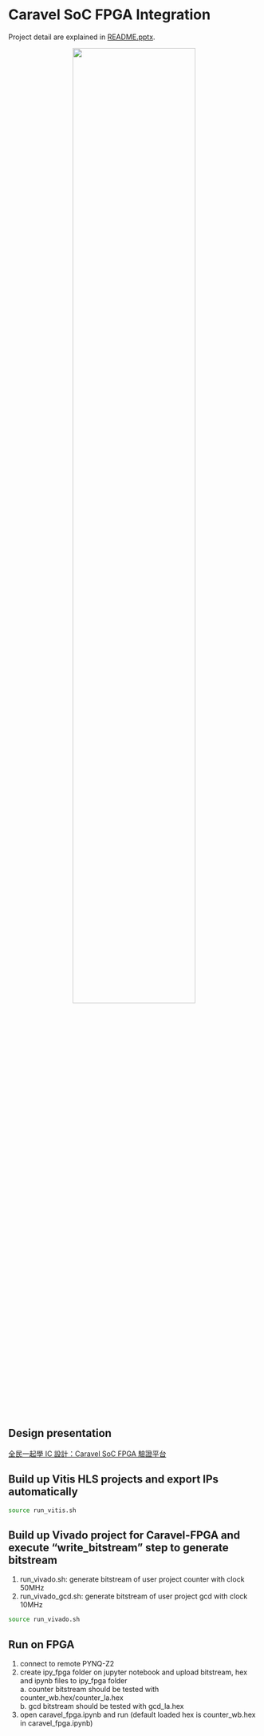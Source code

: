 # Caravel SoC FPGA Integration
Project detail are explained in [README.pptx](https://github.com/bol-edu/caravel-soc_fpga-lab/blob/main/labi/doc/README.pptx).
<p align="center"><img src="https://github.com/bol-edu/caravel-soc_fpga-lab/assets/98332019/fd9c7658-03fe-47c1-af51-f3d0d3c413f9" width=70%></p>

## Design presentation
[全民一起學 IC 設計：Caravel SoC FPGA 驗證平台](https://www.youtube.com/watch?v=EF3vXdaVof0&t=63m46s)  

## Build up Vitis HLS projects and export IPs automatically
```sh
source run_vitis.sh
```

## Build up Vivado project for Caravel-FPGA and execute “write_bitstream” step to generate bitstream
1. run_vivado.sh: generate bitstream of user project counter with clock 50MHz  
2. run_vivado_gcd.sh: generate bitstream of user project gcd with clock 10MHz

```sh
source run_vivado.sh
```
## Run on FPGA
1. connect to remote PYNQ-Z2
2. create ipy_fpga folder on jupyter notebook and upload bitstream, hex and ipynb files to ipy_fpga folder  
   a. counter bitstream should be tested with counter_wb.hex/counter_la.hex  
   b. gcd bitstream should be tested with gcd_la.hex
4. open caravel_fpga.ipynb and run (default loaded hex is counter_wb.hex in caravel_fpga.ipynb)
